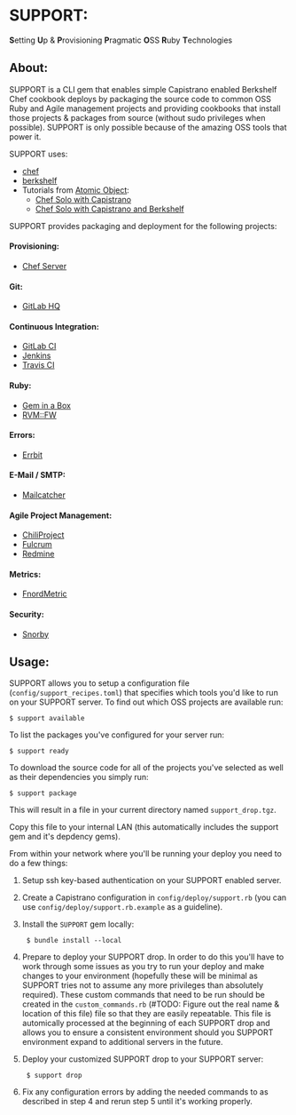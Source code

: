 # SUPPORT:

**S**etting **U**p & **P**rovisioning **P**ragmatic **O**SS **R**uby **T**echnologies

## About:

SUPPORT is a CLI gem that enables simple Capistrano enabled Berkshelf Chef cookbook deploys by packaging the source code to common OSS Ruby and Agile management projects and providing cookbooks that install those projects & packages from source (without sudo privileges when possible).
SUPPORT is only possible because of the amazing OSS tools that power it.

SUPPORT uses:

* [chef](http://www.opscode.com/chef/)
* [berkshelf](http://berkshelf.com/)
* Tutorials from [Atomic Object](http://atomicobject.com):
  * [Chef Solo with Capistrano](http://spin.atomicobject.com/2012/12/18/chef-solo-with-capistrano/)
  * [Chef Solo with Capistrano and Berkshelf](http://spin.atomicobject.com/2013/01/03/berks-simplifying-chef-solo-cookbook-management-with-berkshelf/)

SUPPORT provides packaging and deployment for the following projects:

#### Provisioning:

* [Chef Server](http://docs.opscode.com/#the-chef-server)

#### Git:

* [GitLab HQ](https://github.com/gitlabhq/gitlabhq)

#### Continuous Integration:

* [GitLab CI](https://github.com/gitlabhq/gitlab-ci)
* [Jenkins](http://jenkins-ci.org)
* [Travis CI](https://travis-ci.org)

#### Ruby:

* [Gem in a Box](https://github.com/cwninja/geminabox)
* [RVM::FW](https://github.com/stevenhaddox/rvm_fw)

#### Errors:

* [Errbit](https://github.com/errbit/errbit)

#### E-Mail / SMTP:

* [Mailcatcher](http://mailcatcher.me)

#### Agile Project Management:

* [ChiliProject](https://www.chiliproject.org)
* [Fulcrum](https://github.com/malclocke/fulcrum)
* [Redmine](http://www.redmine.org)

#### Metrics:

* [FnordMetric](https://github.com/paulasmuth/fnordmetric)

#### Security:

* [Snorby](https://snorby.org)

## Usage:

SUPPORT allows you to setup a configuration file (`config/support_recipes.toml`) that specifies which tools you'd like to run on your SUPPORT server. To find out which OSS projects are available run:

    $ support available

To list the packages you've configured for your server run:

    $ support ready

To download the source code for all of the projects you've selected as well as their dependencies you simply run:

    $ support package

This will result in a file in your current directory named `support_drop.tgz`.

Copy this file to your internal LAN (this automatically includes the support gem and it's depdency gems).

From within your network where you'll be running your deploy you need to do a few things:

1. Setup ssh key-based authentication on your SUPPORT enabled server.
2. Create a Capistrano configuration in `config/deploy/support.rb` (you can use `config/deploy/support.rb.example` as a guideline).
3. Install the `SUPPORT` gem locally:

        $ bundle install --local

4. Prepare to deploy your SUPPORT drop. In order to do this you'll have to work through some issues as you try to run your deploy and make changes to your environment (hopefully these will be minimal as SUPPORT tries not to assume any more privileges than absolutely required). These custom commands that need to be run should be created in the `custom_commands.rb` (#TODO: Figure out the real name & location of this file) file so that they are easily repeatable. This file is automically processed at the beginning of each SUPPORT drop and allows you to ensure a consistent environment should you SUPPORT environment expand to additional servers in the future.
5. Deploy your customized SUPPORT drop to your SUPPORT server:

        $ support drop

6. Fix any configuration errors by adding the needed commands to as described in step 4 and rerun step 5 until it's working properly.

